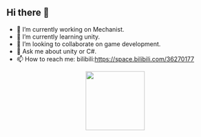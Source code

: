 ## Hi there 👋
- 🔭 I’m currently working on Mechanist.
- 🌱 I’m currently learning unity.
- 👯 I’m looking to collaborate on game development.
- 💬 Ask me about unity or C#.
- 📫 How to reach me: bilibili:https://space.bilibili.com/36270177
<div align="center"> <img height="137px" src="https://github-readme-stats.vercel.app/api?username=7Chords&hide_title=true&hide_border=true&show_icons=trueline_height=21&text_color=000&icon_color=000&bg_color=0,ea6161,ffc64d,fffc4d,52fa5a&theme=graywhite" /> </div>
<!--
**7Chords/7Chords** is a ✨ _special_ ✨ repository because its `README.md` (this file) appears on your GitHub profile.

Here are some ideas to get you started:

- 🔭 I’m currently working on Mechanist.
- 🌱 I’m currently learning Unity.
- 👯 I’m looking to collaborate on ...
- 🤔 I’m looking for help with ...
- 💬 Ask me about ...
- 📫 How to reach me: bilibili:https://space.bilibili.com/36270177
- 😄 Pronouns: ...
- ⚡ Fun fact: ...
-->
